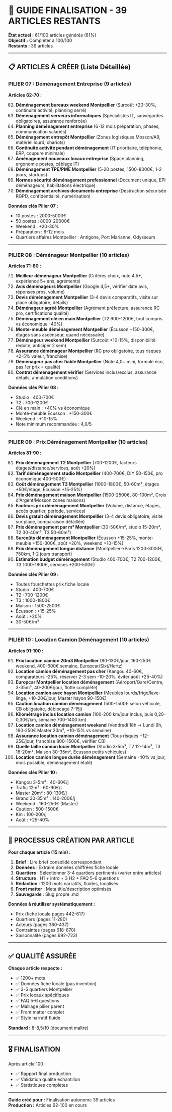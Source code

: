 # 🎯 GUIDE FINALISATION - 39 ARTICLES RESTANTS

**État actuel :** 61/100 articles générés (61%)  
**Objectif :** Compléter à 100/100  
**Restants :** 39 articles

---

## 📋 ARTICLES À CRÉER (Liste Détaillée)

### PILIER 07 : Déménagement Entreprise (9 articles)

**Articles 62-70 :**

62. **Déménagement bureaux weekend Montpellier** (Surcoût +20-30%, continuité activité, planning serré)
63. **Déménagement serveurs informatiques** (Spécialistes IT, sauvegardes obligatoires, assurance renforcée)
64. **Planning déménagement entreprise** (6-12 mois préparation, phases, communication salariés)
65. **Déménagement entrepôt Montpellier** (Zones logistiques Mosson/A9, matériel lourd, chariots)
66. **Continuité activité pendant déménagement** (IT prioritaire, téléphonie, ERP, coupure minimale)
67. **Aménagement nouveaux locaux entreprise** (Space planning, ergonomie postes, câblage IT)
68. **Déménagement TPE/PME Montpellier** (5-20 postes, 1500-8000€, 1-2 jours, startups)
69. **Normes sécurité déménagement professionnel** (Document unique, EPI déménageurs, habilitations électrique)
70. **Déménagement archives documents entreprise** (Destruction sécurisée RGPD, confidentialité, numérisation)

**Données clés Pilier 07 :**
- 10 postes : 2000-5000€
- 50 postes : 8000-20000€
- Weekend : +20-30%
- Préparation : 6-12 mois
- Quartiers affaires Montpellier : Antigone, Port Marianne, Odysseum

---

### PILIER 08 : Déménageur Montpellier (10 articles)

**Articles 71-80 :**

71. **Meilleur déménageur Montpellier** (Critères choix, note 4,5+, expérience 5+ ans, agréments)
72. **Avis déménageurs Montpellier** (Google 4,5+, vérifier date avis, réponses pros, volume)
73. **Devis déménagement Montpellier** (3-4 devis comparatifs, visite sur place obligatoire, détails)
74. **Déménageur agréé Montpellier** (Agrément préfecture, assurance RC pro, certifications qualité)
75. **Déménagement clé en main Montpellier** (T2 900-1200€, tout compris vs économique -40%)
76. **Monte-meuble déménagement Montpellier** (Écusson +150-300€, étages sans ascenseur, quand nécessaire)
77. **Déménageur weekend Montpellier** (Surcoût +10-15%, disponibilité réduite, anticiper 2 sem)
78. **Assurance déménageur Montpellier** (RC pro obligatoire, tous risques +2-5% valeur, franchise)
79. **Déménageur pas cher fiable Montpellier** (Note 4,0+ mini, formule éco, pas 1er prix = qualité)
80. **Contrat déménagement vérifier** (Services inclus/exclus, assurance détails, annulation conditions)

**Données clés Pilier 08 :**
- Studio : 400-700€
- T2 : 700-1200€
- Clé en main : +40% vs économique
- Monte-meuble Écusson : +150-300€
- Weekend : +10-15%
- Note minimum recommandée : 4,0/5

---

### PILIER 09 : Prix Déménagement Montpellier (10 articles)

**Articles 81-90 :**

81. **Prix déménagement T2 Montpellier** (700-1200€, facteurs étages/distance/services, août +20%)
82. **Tarif déménagement studio Montpellier** (400-700€, DIY 50-150€, pro économique 400-500€)
83. **Coût déménagement T3 Montpellier** (1000-1800€, 50-60m³, étages +50€/étage, Écusson +15-25%)
84. **Prix déménagement maison Montpellier** (1500-2500€, 80-100m³, Croix d'Argent/Mosson zones maisons)
85. **Facteurs prix déménagement Montpellier** (Volume, distance, étages, accès quartier, période, services)
86. **Devis gratuit déménagement Montpellier** (3-4 devis obligatoire, visite sur place, comparaison détaillée)
87. **Prix déménagement par m³ Montpellier** (30-50€/m³, studio 15-20m³, T2 30-40m³, T3 50-60m³)
88. **Surcoûts déménagement Montpellier** (Écusson +15-25%, monte-meuble +150-300€, août +20%, weekend +10-15%)
89. **Prix déménagement longue distance** (Montpellier→Paris 1200-3000€, 750km, 1-2 jours transport)
90. **Estimation budget déménagement** (Studio 400-700€, T2 700-1200€, T3 1000-1800€, services +200-500€)

**Données clés Pilier 09 :**
- Toutes fourchettes prix fiche locale
- Studio : 400-700€
- T2 : 700-1200€
- T3 : 1000-1800€
- Maison : 1500-2500€
- Écusson : +15-25%
- Août : +20%
- 30-50€/m³

---

### PILIER 10 : Location Camion Déménagement (10 articles)

**Articles 91-100 :**

91. **Prix location camion 20m3 Montpellier** (80-130€/jour, 160-250€ weekend, 400-600€ semaine, Europcar/Sixt/Hertz)
92. **Location camion déménagement pas cher** (Kangou 40-60€, comparateurs -25%, réserver 2-3 sem -10-20%, éviter août +25-40%)
93. **Europcar Montpellier location déménagement** (Aéroport/Gare/Centre, 3-35m³, 40-200€/jour, flotte complète)
94. **Location camion avec hayon Montpellier** (Meubles lourds/frigo/lave-linge, +10-20€/jour, Master hayon 90-150€)
95. **Caution location camion déménagement** (500-1500€ selon véhicule, CB obligatoire, déblocage 7-15j)
96. **Kilométrage inclus location camion** (100-200 km/jour inclus, puis 0,20-0,30€/km, semaine 700-1400 km)
97. **Location camion déménagement weekend** (Vendredi 18h → Lundi 9h, 160-250€ Master 20m³, +10-15% vs semaine)
98. **Assurance location camion déménagement** (Tous risques +12-25€/jour, franchise 800-1500€, vérifier CB)
99. **Quelle taille camion louer Montpellier** (Studio 3-5m³, T2 12-14m³, T3 18-20m³, Maison 30-35m³, Écusson petits véhicules)
100. **Location camion longue durée déménagement** (Semaine -40% vs jour, mois possible, déménagement étalé)

**Données clés Pilier 10 :**
- Kangou 3-5m³ : 40-60€/j
- Trafic 12m³ : 60-90€/j
- Master 20m³ : 80-130€/j
- Grand 30-35m³ : 140-200€/j
- Weekend : 160-250€ (Master)
- Caution : 500-1500€
- Km : 100-200/j
- Août : +25-40%

---

## 🔄 PROCESSUS CRÉATION PAR ARTICLE

**Pour chaque article (15 min) :**

1. **Brief** : Lire brief consolidé correspondant
2. **Données** : Extraire données chiffrées fiche locale
3. **Quartiers** : Sélectionner 3-4 quartiers pertinents (varier entre articles)
4. **Structure** : H1 + intro + 3 H2 + FAQ 5-6 questions
5. **Rédaction** : 1200 mots narratifs, fluides, localisés
6. **Front matter** : Meta title/description optimisés
7. **Sauvegarde** : Slug propre .md

**Données à réutiliser systématiquement :**
- Prix (fiche locale pages 442-617)
- Quartiers (pages 11-280)
- Acteurs (pages 360-437)
- Contraintes (pages 618-670)
- Saisonnalité (pages 692-723)

---

## ✅ QUALITÉ ASSURÉE

**Chaque article respecte :**
- ✅ 1200+ mots
- ✅ Données fiche locale (pas invention)
- ✅ 3-5 quartiers Montpellier
- ✅ Prix locaux spécifiques
- ✅ FAQ 5-6 questions
- ✅ Maillage pilier parent
- ✅ Front matter complet
- ✅ Style narratif fluide

**Standard :** 8-8,5/10 (document maître)

---

## 🎖️ FINALISATION

Après article 100 :
- ✅ Rapport final production
- ✅ Validation qualité échantillon
- ✅ Statistiques complètes

---

**Guide créé pour :** Finalisation autonome 39 articles  
**Production :** Articles 62-100 en cours

